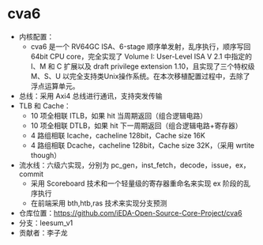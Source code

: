 # cva6
+ 内核配置：
  + cva6 是一个 RV64GC ISA、6-stage 顺序单发射，乱序执行，顺序写回 64bit CPU core，完全实现了 Volume I: User-Level ISA V 2.1 中指定的 I、M 和 C 扩展以及 draft privilege extension 1.10，且实现了三个特权级 M、S、U 以完全支持类Unix操作系统。在本次移植配置过程中，去除了浮点运算单元。
+ 总线：采用 Axi4 总线进行通讯，支持突发传输
+ TLB 和 Cache：
  + 10 项全相联 ITLB，如果 hit 当周期返回（组合逻辑电路）
  + 10 项全相联 DTLB，如果 hit 下一周期返回（组合逻辑电路+寄存器）
  + 4 路组相联 Icache，cacheline 128bit，Cache size 16K
  + 4 路组相联 Dcache，cacheline 128bit，Cache size 32K，（采用 wrtite though）
+ 流水线：六级六实现，分别为 pc_gen，inst_fetch，decode，issue，ex，commit
  + 采用 Scoreboard 技术和一个轻量级的寄存器重命名来实现 ex 阶段的乱序执行
  + 在前端采用 bth,htb,ras 技术来实现分支预测
+ 仓库位置：https://github.com/iEDA-Open-Source-Core-Project/cva6
+ 分支：leesum_v1
+ 贡献者：李子龙



